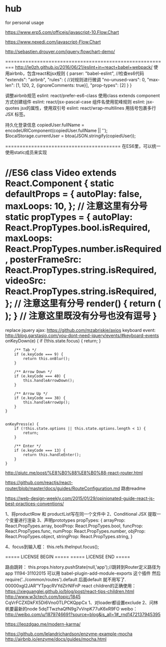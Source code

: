 # hub
for personal usage

https://www.erp5.com/officejs/javascript-10.Flow.Chart

https://www.nexedi.com/javascript-Flow.Chart

http://sebastien.drouyer.com/jquery.flowchart-demo/











=========================================================
http://le0zh.github.io/2016/06/21/eslint+in+react+babel+webpack/
使用airbnb，包含react和jsx规则
{
  parser: "babel-eslint",  //检查es6代码
  "extends": "airbnb",
  "rules": {  //对规则进行微调
    "no-unused-vars": 0,
    "max-len": [1, 120, 2, {ignoreComments: true}],
    "prop-types": [2]
  }
}

调整airbnb规范
eslint: react/prefer-es6-class  使用class extends component方式创建组件
eslint: react/jsx-pascal-case  组件名使用驼峰规则
eslint: jsx-quotes  jsx的属性，使用双引号
eslint: react/wrap-multilines  用括号包裹多行 JSX 标签。 

持久化登录信息
copiedUser.fullName = encodeURIComponent(copiedUser.fullName || '');
$localStorage.currentUser = btoa(JSON.stringify(copiedUser));


========================================
在ES6里，可以统一使用static成员来实现

//ES6
class Video extends React.Component {
    static defaultProps = {
        autoPlay: false,
        maxLoops: 10,
    };  // 注意这里有分号
    static propTypes = {
        autoPlay: React.PropTypes.bool.isRequired,
        maxLoops: React.PropTypes.number.isRequired,
        posterFrameSrc: React.PropTypes.string.isRequired,
        videoSrc: React.PropTypes.string.isRequired,
    };  // 注意这里有分号
    render() {
        return (
            <View />
        );
    } // 注意这里既没有分号也没有逗号
}
========================================
replace jquery ajax: https://github.com/mzabriskie/axios
keyboard event: http://blog.garstasio.com/you-dont-need-jquery/events/#keyboard-events
onKeyDown(e) {
        if (!this.state.focus) {
            return;
        }

        /** Tab */
        if (e.keyCode === 9) {
            return this.onBlur();
        }

        /** Arrow Down */
        if (e.keyCode === 40) {
            this.handleArrowDown();
        }

        /** Arrow Up */
        if (e.keyCode === 38) {
            this.handleArrowUp();
        }
    }
    
    
    onKeyPress(e) {
        if (!this.state.options || this.state.options.length < 1) {
            return;
        }

        /** Enter */
        if (e.keyCode === 13) {
            return this.handleEnter();
        }
    }





http://qiutc.me/post/%E8%B0%88%E8%B0%88-react-router.html

https://github.com/reactjs/react-router/blob/master/docs/guides/RouteConfiguration.md
路由readme

https://web-design-weekly.com/2015/01/29/opinionated-guide-react-js-best-practices-conventions/

1、将productRow 和 productList写在同一个文件中
2、Conditional JSX  提取一个变量进行渲染
3、声明prototypes
propTypes: {
        arrayProp: React.PropTypes.array,
        boolProp: React.PropTypes.bool,
        funcProp: React.PropTypes.func,
        numProp: React.PropTypes.number,
        objProp: React.PropTypes.object,
        stringProp: React.PropTypes.string,
    }


4、focus到输入框： this.refs.theInput.focus();


===== LICENSE BEGIN =====
===== LICENSE END =====

路由跳转： this.props.history.pushState(null,'app');//跳转到Router定义路径为app
11194-31102015
可以用 babel-plugin-add-module-exports 这个插件 然后 require('../common/routes').default 后面default 就不用写了.
00000xgI2JAR"YTpqcRVYdZIrNIFnP
react children的正确使用： https://xieguanglei.github.io/blog/post/react-tips-children.html
http://www.w3ctech.com/topic/1845
CqVrFCZXDkFX5Di6Vno0TLPCKQppCx
1、对loader都设置exclude
2、问林帆要最新的node
5dqTTwzhaQfN9g7vVnpK77uK6xR9FO
weibo： http://weibo.com/u/1879746691?source=blog&is_all=1#_rnd1472137945395

https://leozdgao.me/modern-karma/


https://github.com/lelandrichardson/enzyme-example-mocha
http://airbnb.io/enzyme/docs/guides/mocha.html
